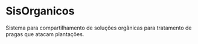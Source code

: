 # SisOrganicos

Sistema para compartilhamento de soluções orgânicas para tratamento de pragas que atacam plantações.
